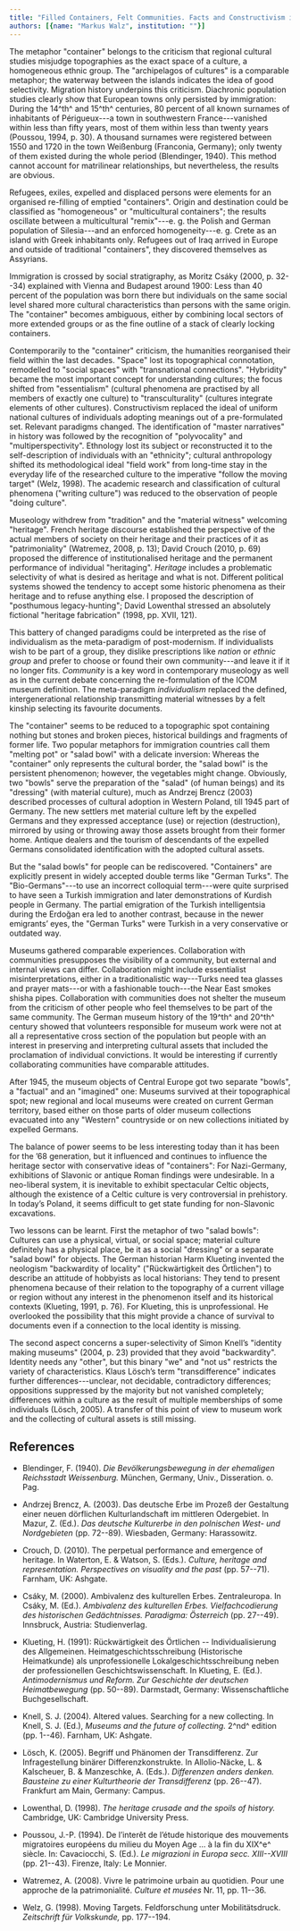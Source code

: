 ```yaml
---
title: "Filled Containers, Felt Communities. Facts and Constructivism in Regional Museums"
authors: [{name: "Markus Walz", institution: ""}]
---
```


The metaphor "container" belongs to the criticism that regional cultural
studies misjudge topographies as the exact space of a culture, a
homogeneous ethnic group. The "archipelagos of cultures" is a comparable
metaphor; the waterway between the islands indicates the idea of good
selectivity. Migration history underpins this criticism. Diachronic
population studies clearly show that European towns only persisted by
immigration: During the 14^th^ and 15^th^ centuries, 80 percent of all
known surnames of inhabitants of Périgueux---a town in southwestern
France---vanished within less than fifty years, most of them within less
than twenty years (Poussou, 1994, p. 30). A thousand surnames were
registered between 1550 and 1720 in the town Weißenburg (Franconia,
Germany); only twenty of them existed during the whole period
(Blendinger, 1940). This method cannot account for matrilinear
relationships, but nevertheless, the results are obvious.

Refugees, exiles, expelled and displaced persons were elements for an
organised re-filling of emptied "containers". Origin and destination
could be classified as "homogeneous" or "multicultural containers"; the
results oscillate between a multicultural "remix"---e. g. the Polish and
German population of Silesia---and an enforced homogeneity---e. g. Crete
as an island with Greek inhabitants only. Refugees out of Iraq arrived
in Europe and outside of traditional "containers", they discovered
themselves as Assyrians.

Immigration is crossed by social stratigraphy, as Moritz Csáky (2000, p.
32--34) explained with Vienna and Budapest around 1900: Less than 40
percent of the population was born there but individuals on the same
social level shared more cultural characteristics than persons with the
same origin. The "container" becomes ambiguous, either by combining
local sectors of more extended groups or as the fine outline of a stack
of clearly locking containers.

Contemporarily to the "container" criticism, the humanities reorganised
their field within the last decades. "Space" lost its topographical
connotation, remodelled to "social spaces" with "transnational
connections". "Hybridity" became the most important concept for
understanding cultures; the focus shifted from "essentialism" (cultural
phenomena are practised by all members of exactly one culture) to
"transculturality" (cultures integrate elements of other cultures).
Constructivism replaced the ideal of uniform national cultures of
individuals adopting meanings out of a pre-formulated set. Relevant
paradigms changed. The identification of "master narratives" in history
was followed by the recognition of "polyvocality" and
"multiperspectivity". Ethnology lost its subject or reconstructed it to
the self-description of individuals with an "ethnicity"; cultural
anthropology shifted its methodological ideal "field work" from
long-time stay in the everyday life of the researched culture to the
imperative "follow the moving target" (Welz, 1998). The academic
research and classification of cultural phenomena ("writing culture")
was reduced to the observation of people "doing culture".

Museology withdrew from "tradition" and the "material witness" welcoming
"heritage". French heritage discourse established the perspective of the
actual members of society on their heritage and their practices of it as
"patrimoniality" (Watremez, 2008, p. 13); David Crouch (2010, p. 69)
proposed the difference of institutionalised heritage and the permanent
performance of individual "heritaging". *Heritage* includes a
problematic selectivity of what is desired as heritage and what is not.
Different political systems showed the tendency to accept some historic
phenomena as their heritage and to refuse anything else. I proposed the
description of "posthumous legacy-hunting"; David Lowenthal stressed an
absolutely fictional "heritage fabrication" (1998, pp. XVII, 121).

This battery of changed paradigms could be interpreted as the rise of
individualism as the meta-paradigm of post-modernism. If individualists
wish to be part of a group, they dislike prescriptions like *nation* or
*ethnic group* and prefer to choose or found their own community---and
leave it if it no longer fits. *Community* is a key word in contemporary
museology as well as in the current debate concerning the re-formulation
of the ICOM museum definition. The meta-paradigm *individualism*
replaced the defined, intergenerational relationship transmitting
material witnesses by a felt kinship selecting its favourite documents.

The "container" seems to be reduced to a topographic spot containing
nothing but stones and broken pieces, historical buildings and fragments
of former life. Two popular metaphors for immigration countries call
them "melting pot" or "salad bowl" with a delicate inversion: Whereas
the "container" only represents the cultural border, the "salad bowl" is
the persistent phenomenon; however, the vegetables might change.
Obviously, two "bowls" serve the preparation of the "salad" (of human
beings) and its "dressing" (with material culture), much as Andrzej
Brencz (2003) described processes of cultural adoption in Western
Poland, till 1945 part of Germany. The new settlers met material culture
left by the expelled Germans and they expressed acceptance (use) or
rejection (destruction), mirrored by using or throwing away those assets
brought from their former home. Antique dealers and the tourism of
descendants of the expelled Germans consolidated identification with the
adopted cultural assets.

But the "salad bowls" for people can be rediscovered. "Containers" are
explicitly present in widely accepted double terms like "German Turks".
The "Bio-Germans"---to use an incorrect colloquial term---were quite
surprised to have seen a Turkish immigration and later demonstrations of
Kurdish people in Germany. The partial emigration of the Turkish
intelligentsia during the Erdoğan era led to another contrast, because
in the newer emigrants’ eyes, the "German Turks" were Turkish in a very
conservative or outdated way.

Museums gathered comparable experiences. Collaboration with communities
presupposes the visibility of a community, but external and internal
views can differ. Collaboration might include essentialist
misinterpretations, either in a traditionalistic way---Turks need tea
glasses and prayer mats---or with a fashionable touch---the Near East
smokes shisha pipes. Collaboration with communities does not shelter the
museum from the criticism of other people who feel themselves to be part
of the same community. The German museum history of the 19^th^ and
20^th^ century showed that volunteers responsible for museum work were
not at all a representative cross section of the population but people
with an interest in preserving and interpreting cultural assets that
included the proclamation of individual convictions. It would be
interesting if currently collaborating communities have comparable
attitudes.

After 1945, the museum objects of Central Europe got two separate
"bowls", a "factual" and an "imagined" one: Museums survived at their
topographical spot; new regional and local museums were created on
current German territory, based either on those parts of older museum
collections evacuated into any "Western" countryside or on new
collections initiated by expelled Germans.

The balance of power seems to be less interesting today than it has been
for the ’68 generation, but it influenced and continues to influence the
heritage sector with conservative ideas of "containers": For
Nazi-Germany, exhibitions of Slavonic or antique Roman findings were
undesirable. In a neo-liberal system, it is inevitable to exhibit
spectacular Celtic objects, although the existence of a Celtic culture
is very controversial in prehistory. In today’s Poland, it seems
difficult to get state funding for non-Slavonic excavations.

Two lessons can be learnt. First the metaphor of two "salad bowls":
Cultures can use a physical, virtual, or social space; material culture
definitely has a physical place, be it as a social "dressing" or a
separate "salad bowl" for objects. The German historian Harm Klueting
invented the neologism "backwardity of locality" ("Rückwärtigkeit des
Örtlichen") to describe an attitude of hobbyists as local historians:
They tend to present phenomena because of their relation to the
topography of a current village or region without any interest in the
phenomenon itself and its historical contexts (Klueting, 1991, p. 76).
For Klueting, this is unprofessional. He overlooked the possibility that
this might provide a chance of survival to documents even if a
connection to the local identity is missing.

The second aspect concerns a super-selectivity of Simon Knell’s
"identity making museums" (2004, p. 23) provided that they avoid
"backwardity". Identity needs any "other", but this binary "we" and "not
us" restricts the variety of characteristics. Klaus Lösch’s term
"transdifference" indicates further differences---unclear, not
decidable, contradictory differences; oppositions suppressed by the
majority but not vanished completely; differences within a culture as
the result of multiple memberships of some individuals (Lösch, 2005). A
transfer of this point of view to museum work and the collecting of
cultural assets is still missing.

## References

- Blendinger, F. (1940). *Die Bevölkerungsbewegung in der ehemaligen
  Reichsstadt Weissenburg.* München, Germany, Univ., Disseration. o.
  Pag.
- Andrzej Brencz, A. (2003). Das deutsche Erbe im Prozeß der Gestaltung
  einer neuen dörflichen Kulturlandschaft im mittleren Odergebiet. In
  Mazur, Z. (Ed.). *Das deutsche Kulturerbe in den polnischen West- und
  Nordgebieten* (pp. 72--89). Wiesbaden, Germany: Harassowitz.

- Crouch, D. (2010). The perpetual performance and emergence of
  heritage. In Waterton, E. & Watson, S. (Eds.). *Culture, heritage and
  representation. Perspectives on visuality and the past* (pp. 57--71).
  Farnham, UK: Ashgate.

- Csáky, M. (2000). Ambivalenz des kulturellen Erbes. Zentraleuropa. In
  Csáky, M. (Ed.). *Ambivalenz des kulturellen Erbes. Vielfachcodierung
  des historischen Gedächtnisses. Paradigma: Österreich* (pp. 27--49).
  Innsbruck, Austria: Studienverlag.

- Klueting, H. (1991): Rückwärtigkeit des Örtlichen --
  Individualisierung des Allgemeinen. Heimatgeschichtsschreibung
  (Historische Heimatkunde) als unprofessionelle
  Lokalgeschichtsschreibung neben der professionellen
  Geschichtswissenschaft. In Klueting, E. (Ed.). *Antimodernismus und
  Reform. Zur Geschichte der deutschen Heimatbewegung* (pp. 50--89).
  Darmstadt, Germany: Wissenschaftliche Buchgesellschaft.

- Knell, S. J. (2004). Altered values. Searching for a new collecting.
  In Knell, S. J. (Ed.), *Museums and the future of collecting.* 2^nd^
  edition (pp. 1--46). Farnham, UK: Ashgate.

- Lösch, K. (2005). Begriff und Phänomen der Transdifferenz. Zur
  Infragestellung binärer Differenzkonstrukte. In Allolio-Näcke, L. &
  Kalscheuer, B. & Manzeschke, A. (Eds.). *Differenzen anders denken.
  Bausteine zu einer Kulturtheorie der Transdifferenz* (pp. 26--47).
  Frankfurt am Main, Germany: Campus.

- Lowenthal, D. (1998). *The heritage crusade and the spoils of
  history.* Cambridge, UK: Cambridge University Press.

- Poussou, J.-P. (1994). De l’interêt de l’étude historique des
  mouvements migratoires européens du milieu du Moyen Age ... à la fin
  du XIX^e^ siècle. In: Cavaciocchi, S. (Ed.). *Le migrazioni in Europa
  secc. XIII--XVIII* (pp. 21--43). Firenze, Italy: Le Monnier.

- Watremez, A. (2008). Vivre le patrimoine urbain au quotidien. Pour une
  approche de la patrimonialité. *Culture et musées* Nr. 11, pp. 11--36.

- Welz, G. (1998). Moving Targets. Feldforschung unter Mobilitätsdruck.
  *Zeitschrift für Volkskunde,* pp. 177--194.